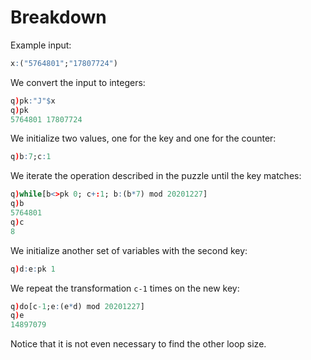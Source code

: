 # Breakdown
Example input:
```q
x:("5764801";"17807724")
```

We convert the input to integers:
```q
q)pk:"J"$x
q)pk
5764801 17807724
```
We initialize two values, one for the key and one for the counter:
```q
q)b:7;c:1
```
We iterate the operation described in the puzzle until the key matches:
```q
q)while[b<>pk 0; c+:1; b:(b*7) mod 20201227]
q)b
5764801
q)c
8
```
We initialize another set of variables with the second key:
```q
q)d:e:pk 1
```
We repeat the transformation `c-1` times on the new key:
```q
q)do[c-1;e:(e*d) mod 20201227]
q)e
14897079
```
Notice that it is not even necessary to find the other loop size.
